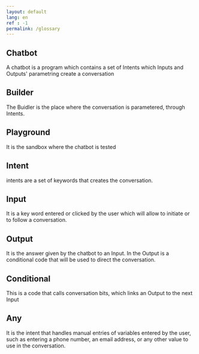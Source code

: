 ```yaml
---
layout: default
lang: en
ref : -1
permalink: /glossary
---
```

## Chatbot
A chatbot is a program which contains a set of Intents which Inputs and Outputs' parametring create a conversation


## Builder

The Buidler is the place where the conversation is parametered, through Intents.



## Playground
It is the sandbox where the chatbot is tested

## Intent
intents are a set of keywords that creates the conversation.

## Input
It is a key word entered or clicked by the user which will allow to initiate or to follow a conversation.

## Output

It is the answer given by the chatbot to an Input. In the Output is a conditional code that will be used to direct the conversation.


## Conditional
This is a code that calls conversation bits, which links an Output to the next Input


## Any
It is the intent that handles manual entries of variables entered by the user, such as entering a phone number, an email address, or any other value to use in the conversation.
